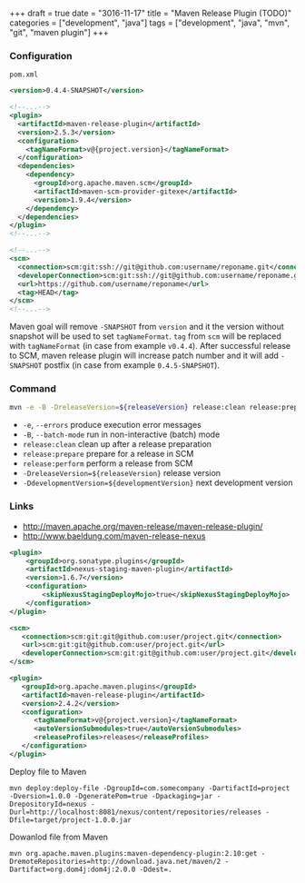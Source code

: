 +++
draft = true
date = "3016-11-17"
title = "Maven Release Plugin (TODO)"
categories = ["development", "java"]
tags = ["development", "java", "mvn", "git", "maven plugin"]
+++

### Configuration

`pom.xml`

```xml
<version>0.4.4-SNAPSHOT</version>
```

```xml
<!--...-->
<plugin>
  <artifactId>maven-release-plugin</artifactId>
  <version>2.5.3</version>
  <configuration>
    <tagNameFormat>v@{project.version}</tagNameFormat>
  </configuration>
  <dependencies>
    <dependency>
      <groupId>org.apache.maven.scm</groupId>
      <artifactId>maven-scm-provider-gitexe</artifactId>
      <version>1.9.4</version>
    </dependency>
  </dependencies>
</plugin>
<!--...-->
```

```xml
<!--...-->
<scm>
  <connection>scm:git:ssh://git@github.com:username/reponame.git</connection>
  <developerConnection>scm:git:ssh://git@github.com:username/reponame.git</developerConnection>
  <url>https://github.com/username/reponame</url>
  <tag>HEAD</tag>
</scm>
<!--...-->
```

Maven goal will remove `-SNAPSHOT` from `version` and it the version without snapshot will be used to set `tagNameFormat`. `tag` from `scm` will be replaced with `tagNameFormat` (in case from example `v0.4.4`). After successful release to SCM, maven release plugin will increase patch number and it will add `-SNAPSHOT` postfix (in case from example `0.4.5-SNAPSHOT`).

### Command

```bash
mvn -e -B -DreleaseVersion=${releaseVersion} release:clean release:prepare release:perform
```

* `-e`, `--errors` produce execution error messages
* `-B`, `--batch-mode` run in non-interactive (batch) mode
* `release:clean` clean up after a release preparation
* `release:prepare` prepare for a release in SCM
* `release:perform` perform a release from SCM
* `-DreleaseVersion=${releaseVersion}` release version
* `-DdevelopmentVersion=${developmentVersion}` next development version

### Links

* http://maven.apache.org/maven-release/maven-release-plugin/
* http://www.baeldung.com/maven-release-nexus

```xml
<plugin>
    <groupId>org.sonatype.plugins</groupId>
    <artifactId>nexus-staging-maven-plugin</artifactId>
    <version>1.6.7</version>
    <configuration>
        <skipNexusStagingDeployMojo>true</skipNexusStagingDeployMojo>
    </configuration>
</plugin>
```

```xml
<scm>
   <connection>scm:git:git@github.com:user/project.git</connection>
   <url>scm:git:git@github.com:user/project.git</url>
   <developerConnection>scm:git:git@github.com:user/project.git</developerConnection>
</scm>
```

```xml
<plugin>
   <groupId>org.apache.maven.plugins</groupId>
   <artifactId>maven-release-plugin</artifactId>
   <version>2.4.2</version>
   <configuration>
      <tagNameFormat>v@{project.version}</tagNameFormat>
      <autoVersionSubmodules>true</autoVersionSubmodules>
      <releaseProfiles>releases</releaseProfiles>
   </configuration>
</plugin>
```

Deploy file to Maven

```
mvn deploy:deploy-file -DgroupId=com.somecompany -DartifactId=project -Dversion=1.0.0 -DgeneratePom=true -Dpackaging=jar -DrepositoryId=nexus -Durl=http://localhost:8081/nexus/content/repositories/releases -Dfile=target/project-1.0.0.jar
```

Dowanlod file from Maven

```
mvn org.apache.maven.plugins:maven-dependency-plugin:2.10:get -DremoteRepositories=http://download.java.net/maven/2 -Dartifact=org.dom4j:dom4j:2.0.0 -Ddest=.
```